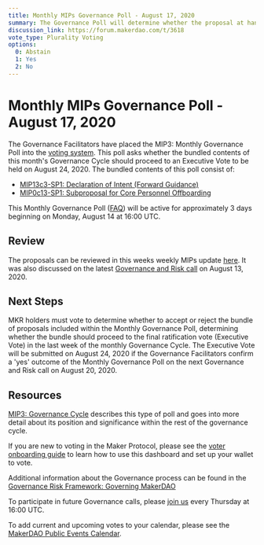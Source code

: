 ```yaml
---
title: Monthly MIPs Governance Poll - August 17, 2020
summary: The Governance Poll will determine whether the proposal at hand should proceed to next week's Executive Vote.
discussion_link: https://forum.makerdao.com/t/3618
vote_type: Plurality Voting
options:
  0: Abstain
  1: Yes
  2: No
---
```


# Monthly MIPs Governance Poll - August 17, 2020

The Governance Facilitators have placed the MIP3: Monthly Governance Poll into the [voting system](https://vote.makerdao.com/polling). This poll asks whether the bundled contents of this month's Governance Cycle should proceed to an Executive Vote to be held on August 24, 2020. The bundled contents of this poll consist of:

- [MIP13c3-SP1: Declaration of Intent (Forward Guidance)](https://github.com/makerdao/mips/blob/RFC/MIP13/MIP13c3-Subproposals/MIP13c3-SP1.md)
- [MIP0c13-SP1: Subproposal for Core Personnel Offboarding](https://github.com/makerdao/mips/blob/RFC/MIP0/MIP0c13-Subproposals/MIP0c13-SP1.md)

This Monthly Governance Poll ([FAQ](https://community-development.makerdao.com/makerdao-mcd-faqs/faqs#governance)) will be active for approximately 3 days beginning on Monday, August 14 at 16:00 UTC.

## Review

The proposals can be reviewed in this weeks weekly MIPs update [here](https://forum.makerdao.com/t/3618). It was also discussed on the latest [Governance and Risk call](https://forum.makerdao.com/t/3570) on August 13, 2020.

## Next Steps

MKR holders must vote to determine whether to accept or reject the bundle of proposals included within the Monthly Governance Poll, determining whether the bundle should proceed to the final ratification vote (Executive Vote) in the last week of the monthly Governance Cycle. The Executive Vote will be submitted on August 24, 2020 if the Governance Facilitators confirm a 'yes' outcome of the Monthly Governance Poll on the next Governance and Risk call on August 20, 2020.

## Resources

[MIP3: Governance Cycle](https://github.com/makerdao/mips/blob/Accepted/MIP3/mip3.md) describes this type of poll and goes into more detail about its position and significance within the rest of the governance cycle.

If you are new to voting in the Maker Protocol, please see the [voter onboarding guide](https://community-development.makerdao.com/onboarding/voter-onboarding) to learn how to use this dashboard and set up your wallet to vote.

Additional information about the Governance process can be found in the [Governance Risk Framework: Governing MakerDAO](https://community-development.makerdao.com/governance/governance-risk-framework)

To participate in future Governance calls, please [join us](https://community-development.makerdao.com/governance/governance-and-risk-meetings) every Thursday at 16:00 UTC.

To add current and upcoming votes to your calendar, please see the [MakerDAO Public Events Calendar](https://calendar.google.com/calendar/embed?src=makerdao.com_3efhm2ghipksegl009ktniomdk%40group.calendar.google.com&ctz=America%2FLos_Angeles).

